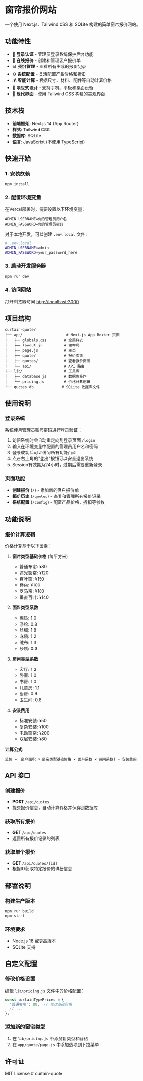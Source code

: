 # 窗帘报价网站

一个使用 Next.js、Tailwind CSS 和 SQLite 构建的简单窗帘报价网站。

## 功能特性

- 🔐 **登录认证** - 管理员登录系统保护后台功能
- 📝 **在线报价** - 创建和管理客户报价单
- 📊 **报价管理** - 查看所有生成的报价记录
- ⚙️ **系统配置** - 灵活配置产品价格和折扣
- 💰 **智能计算** - 根据尺寸、材料、配件等自动计算价格
- 📱 **响应式设计** - 支持手机、平板和桌面设备
- 🎨 **现代界面** - 使用 Tailwind CSS 构建的美观界面

## 技术栈

- **前端框架**: Next.js 14 (App Router)
- **样式**: Tailwind CSS
- **数据库**: SQLite
- **语言**: JavaScript (不使用 TypeScript)

## 快速开始

### 1. 安装依赖

```bash
npm install
```

### 2. 配置环境变量

在Vercel部署时，需要设置以下环境变量：

```
ADMIN_USERNAME=你的管理员用户名
ADMIN_PASSWORD=你的管理员密码
```

对于本地开发，可以创建 `.env.local` 文件：

```bash
# .env.local
ADMIN_USERNAME=admin
ADMIN_PASSWORD=your_password_here
```

### 3. 启动开发服务器

```bash
npm run dev
```

### 4. 访问网站

打开浏览器访问 [http://localhost:3000](http://localhost:3000)

## 项目结构

```
curtain-quote/
├── app/                    # Next.js App Router 页面
│   ├── globals.css        # 全局样式
│   ├── layout.js          # 根布局
│   ├── page.js            # 主页
│   ├── quote/             # 报价页面
│   ├── quotes/            # 查看报价页面
│   └── api/               # API 路由
├── lib/                   # 工具库
│   ├── database.js        # 数据库操作
│   └── pricing.js         # 价格计算逻辑
└── quotes.db             # SQLite 数据库文件
```

## 使用说明

### 登录系统

系统使用管理员账号密码进行登录验证：

1. 访问系统时会自动重定向到登录页面 `/login`
2. 输入在环境变量中配置的管理员用户名和密码
3. 登录成功后可以访问所有功能页面
4. 点击右上角的"登出"按钮可以安全退出系统
5. Session有效期为24小时，过期后需要重新登录

### 页面功能

- **创建报价** (`/`) - 添加新的客户报价单
- **报价历史** (`/quotes`) - 查看和管理所有报价记录  
- **系统配置** (`/config`) - 配置产品价格、折扣等参数

## 功能说明

### 报价计算逻辑

价格计算基于以下因素：

1. **窗帘类型基础价格** (每平方米)
   - 普通布帘: ¥80
   - 遮光窗帘: ¥120
   - 百叶窗: ¥150
   - 卷帘: ¥100
   - 罗马帘: ¥180
   - 垂直百叶: ¥140

2. **面料类型系数**
   - 棉质: 1.0
   - 涤纶: 0.8
   - 丝绸: 1.8
   - 麻质: 1.2
   - 绒布: 1.3
   - 纱质: 0.9

3. **房间类型系数**
   - 客厅: 1.2
   - 卧室: 1.0
   - 书房: 1.0
   - 儿童房: 1.1
   - 厨房: 0.9
   - 卫生间: 0.8

4. **安装费用**
   - 标准安装: ¥50
   - 复杂安装: ¥100
   - 电动窗帘: ¥200
   - 双层安装: ¥80

**计算公式**: 
```
总价 = (窗户面积 × 窗帘类型基础价格 × 面料系数 × 房间系数) + 安装费用
```

## API 接口

### 创建报价
- **POST** `/api/quotes`
- 提交报价信息，自动计算价格并保存到数据库

### 获取所有报价
- **GET** `/api/quotes`
- 返回所有报价记录的列表

### 获取单个报价
- **GET** `/api/quotes/[id]`
- 根据ID获取特定报价的详细信息

## 部署说明

### 构建生产版本

```bash
npm run build
npm start
```

### 环境要求

- Node.js 18 或更高版本
- SQLite 支持

## 自定义配置

### 修改价格设置

编辑 `lib/pricing.js` 文件中的价格配置：

```javascript
const curtainTypePrices = {
  '普通布帘': 80,  // 修改基础价格
  // ...
};
```

### 添加新的窗帘类型

1. 在 `lib/pricing.js` 中添加新类型和价格
2. 在 `app/quote/page.js` 中添加选项到下拉菜单

## 许可证

MIT License #   c u r t a i n - q u o t e 
 
 